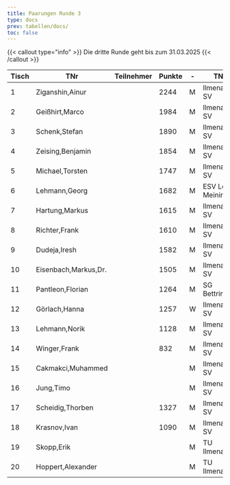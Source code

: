 ```yaml
---
title: Paarungen Runde 3
type: docs
prev: tabellen/docs/
toc: false
---
```


{{< callout type="info" >}}
Die dritte Runde geht bis zum 31.03.2025
{{< /callout >}}

| Tisch | TNr | Teilnehmer | Punkte | - | TNr | Teilnehmer | Punkte | Ergebnis |
| ----- | ----- | ----- | ----- | ----- | ----- | ----- | ----- | ----- | 
| 1 | Ziganshin,Ainur |  | 2244 | M | Ilmenauer SV | RUS | 34111872 | 10776775 |
| 2 | Geißhirt,Marco |  | 1984 | M | Ilmenauer SV | GER | 4610563 | 10059257 |
| 3 | Schenk,Stefan |  | 1890 | M | Ilmenauer SV | GER | 12924059 | 10188401 |
| 4 | Zeising,Benjamin |  | 1854 | M | Ilmenauer SV | GER | 16271262 | 10249343 |
| 5 | Michael,Torsten |  | 1747 | M | Ilmenauer SV | GER | 12982784 | 10143175 |
| 6 | Lehmann,Georg |  | 1682 | M | ESV Lok Meiningen | GER | 34613005 | 10283268 |
| 7 | Hartung,Markus |  | 1615 | M | Ilmenauer SV | GER | 16272510 | 10488849 |
| 8 | Richter,Frank |  | 1610 | M | Ilmenauer SV | GER | 16279727 | 10175929 |
| 9 | Dudeja,Iresh |  | 1582 | M | Ilmenauer SV | IND | 25721380 | 10706913 |
| 10 | Eisenbach,Markus,Dr. |  | 1505 | M | Ilmenauer SV | GER | 34663630 | 10043553 |
| 11 | Pantleon,Florian |  | 1264 | M | SG Bettringen | GER | 533016836 | 10535931 |
| 12 | Görlach,Hanna |  | 1257 | W | Ilmenauer SV | GER | 34675604 | 10837663 |
| 13 | Lehmann,Norik |  | 1128 | M | Ilmenauer SV | GER | 34697195 | 10654063 |
| 14 | Winger,Frank |  | 832 | M | Ilmenauer SV | GER | 16233069 | 10651767 |
| 15 | Cakmakci,Muhammed |  |  | M | Ilmenauer SV | GER |  | 10886287 |
| 16 | Jung,Timo |  |  | M | Ilmenauer SV | GER | 533029865 | 10845239 |
| 17 | Scheidig,Thorben |  | 1327 | M | Ilmenauer SV | GER | 533030219 | 10886213 |
| 18 | Krasnov,Ivan |  | 1090 | M | Ilmenauer SV | RUS | 55610650 | 10731087 |
| 19 | Skopp,Erik |  |  | M | TU Ilmenau | GER | 16201914 |  |
| 20 | Hoppert,Alexander |  |  | M | TU Ilmenau | GER |  |  |